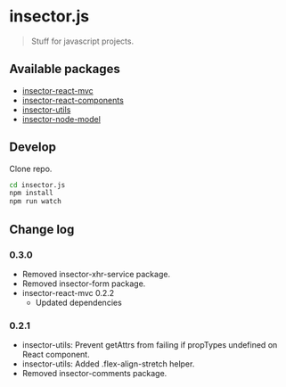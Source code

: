 # insector.js

> Stuff for javascript projects.

## Available packages

* [insector-react-mvc](https://github.com/insector-ab/insector.js/tree/master/packages/insector-react-mvc)
* [insector-react-components](https://github.com/insector-ab/insector.js/tree/master/packages/insector-react-components)
* [insector-utils](https://github.com/insector-ab/insector.js/tree/master/packages/insector-utils)
* [insector-node-model](https://github.com/insector-ab/insector.js/tree/master/packages/insector-node-model)

## Develop

Clone repo.

```sh
cd insector.js
npm install
npm run watch
```

## Change log

### 0.3.0
* Removed insector-xhr-service package.
* Removed insector-form package.
* insector-react-mvc 0.2.2
  - Updated dependencies

### 0.2.1
* insector-utils: Prevent getAttrs from failing if propTypes undefined on React component.
* insector-utils: Added .flex-align-stretch helper.
* Removed insector-comments package.
